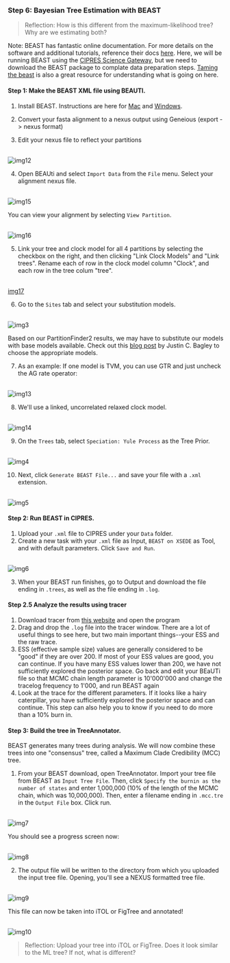 ### Step 6: Bayesian Tree Estimation with BEAST

> Reflection: How is this different from the maximum-likelihood tree? Why are we estimating both?

Note: BEAST has fantastic online documentation. For more details on the software and additional tutorials, reference their docs [here](https://beast.community/index.html). Here, we will be running BEAST using the [CIPRES Science Gateway](http://www.phylo.org), but we need to download the BEAST package to complate data preparation steps. [Taming the beast](https://github.com/Taming-the-BEAST/Introduction-to-BEAST2) is also a great resource for understanding what is going on here.

#### Step 1: Make the BEAST XML file using BEAUTI.

1. Install BEAST. Instructions are here for [Mac](https://beast.community/install_on_mac) and [Windows](https://beast.community/install_on_windows).

2. Convert your fasta alignment to a nexus output using Geneious (export -> nexus format)

3. Edit your nexus file to reflect your partitions

<br>![img12](/images/beast12.png) <br>

4. Open BEAUti and select `Import Data` from the `File` menu. Select your alignment nexus file.

<br>![img15](/images/beast15.png) <br>

You can view your alignment by selecting `View Partition`.

<br>![img16](/images/beast16.png)<br>

5. Link your tree and clock model for all 4 partitions by selecting the checkbox on the right, and then clicking "Link Clock Models" and "Link trees". Rename each of row in the clock model column "Clock", and each row in the tree colum "tree".

<br>[img17](/images/beast17.png)<br>

6. Go to the `Sites` tab and select your substitution models.

<br>![img3](/images/beast3.png)<br>

Based on our PartitionFinder2 results, we may have to substitute our models with base models available. Check out this [blog post](BEAST_DNA_sub_models.pdf) by Justin C. Bagley to choose the appropriate models.

7. As an example: If one model is TVM, you can use GTR and just uncheck the AG rate operator:

<br>![img13](/images/beast13.png)<br>

8. We'll use a linked, uncorrelated relaxed clock model.

<br>![img14](/images/beast14.png)<br>

9. On the `Trees` tab, select `Speciation: Yule Process` as the Tree Prior.

<br>![img4](/images/beast4.png)<br>

10. Next, click `Generate BEAST File...` and save your file with a `.xml` extension.

<br>![img5](/images/beast5.png)<br>


#### Step 2: Run BEAST in CIPRES.

1. Upload your `.xml` file to CIPRES under your `Data` folder.
2. Create a new task with your `.xml` file as Input, `BEAST on XSEDE` as Tool, and with default parameters. Click `Save and Run`.

<br>![img6](/images/beast6.png)<br>

3. When your BEAST run finishes, go to Output and download the file ending in `.trees`, as well as the file ending in `.log`.

#### Step 2.5 Analyze the results using tracer
1. Download tracer from [this website](https://github.com/beast-dev/tracer/releases/tag/v1.7.1) and open the program
2. Drag and drop the `.log` file into the tracer window. There are a lot of useful things to see here, but two main important things--your ESS and the raw trace.
3. ESS (effective sample size) values are generally considered to be "good" if they are over 200. If most of your ESS values are good, you can continue. If you have many ESS values lower than 200, we have not sufficiently explored the posterior space. Go back and edit your BEaUTi file so that MCMC chain length parameter is 10'000'000 and change the tracelog frequency to 1'000, and run BEAST again
4. Look at the trace for the different parameters. If it looks like a hairy caterpillar, you have sufficiently explored the posterior space and can continue. This step can also help you to know if you need to do more than a 10% burn in.

#### Step 3: Build the tree in TreeAnnotator.
BEAST generates many trees during analysis. We will now combine these trees into one "consensus" tree, called a Maximum Clade Credibility (MCC) tree.

1. From your BEAST download, open TreeAnnotator. Import your tree file from BEAST as `Input Tree File`. Then, click `Specify the burnin as the number of states` and enter 1,000,000 (10% of the length of the MCMC chain, which was 10,000,000). Then, enter a filename ending in `.mcc.tre` in the `Output File` box. Click run.

<br>![img7](/images/beast7.png)<br>

You should see a progress screen now:

<br>![img8](/images/beast8.png)<br>

2. The output file will be written to the directory from which you uploaded the input tree file. Opening, you'll see a NEXUS formatted tree file.

<br>![img9](/images/beast9.png)<br>

This file can now be taken into iTOL or FigTree and annotated!

<br>![img10](/images/beast10.png)<br>


> Reflection: Upload your tree into iTOL or FigTree. Does it look similar to the ML tree? If not, what is different?




